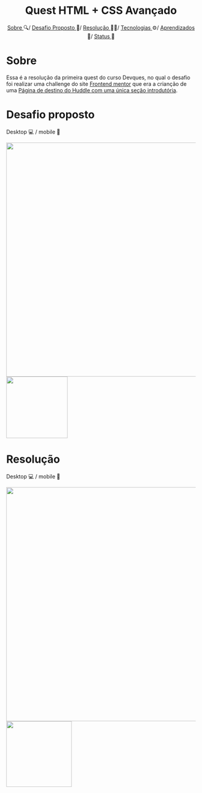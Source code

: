<h1 align="center"> Quest HTML + CSS Avançado </h1>

<p align="center">
  <a href="#sobre"> Sobre </a> 🔍/
  <a href="#desafio-Proposto"> Desafio Proposto </a> 🎯/
  <a href="#resolução"> Resolução </a> 🧑‍💻/
  <a href="#tecnologias"> Tecnologias </a> ⚙️/
  <a href="#aprendizados"> Aprendizados </a> 📖/
  <a href="#status"> Status </a> 🚧
</p>

# Sobre
Essa é a resolução da primeira quest do curso Devques, no qual o desafio foi realizar uma challenge do site [Frontend mentor](https://www.frontendmentor.io/home) que era a crianção de uma [Página de destino do Huddle com uma única seção introdutória](https://www.frontendmentor.io/challenges/huddle-landing-page-with-a-single-introductory-section-B_2Wvxgi0).

# Desafio proposto
Desktop 💻 / mobile 📱

<div>
  <img src="https://github.com/GuiFelSS/Quest-HTML-CSS-Avancado/assets/134904198/ec4fb86d-a1f6-425a-9488-59dbfd369a90" width="620px" />
   <img src="https://github.com/GuiFelSS/Quest-HTML-CSS-Avancado/assets/134904198/24cb3fee-ff17-4cd2-8870-a285b58b8453" width="163px" />
</div>

# Resolução
Desktop 💻 / mobile 📱

<div>
  <img src="https://github.com/GuiFelSS/Quest-HTML-CSS-Avancado/assets/134904198/0bcfedd0-931f-4ac6-9c6a-edd3d21dd5e9" width="620px" />
   <img src="https://github.com/GuiFelSS/Quest-HTML-CSS-Avancado/assets/134904198/97e5fd83-dbac-4aab-9c3f-37ffa1e9537b" width="174px" />
</div>

